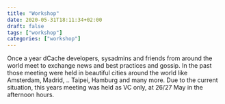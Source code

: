 ```yaml
---
title: "Workshop"
date: 2020-05-31T18:11:34+02:00
draft: false
tags: ["workshop"]
categories: ["workshop"]
---
```


Once a year dCache developers, sysadmins and friends from around the world meet to exchange news and best practices and gossip. In the past those meeting were held in beautiful cities around the world like Amsterdam, Madrid, .. Taipei, Hamburg and many more. Due to the current situation, this years meeting was held as VC only, at 26/27 May in the afternoon hours.